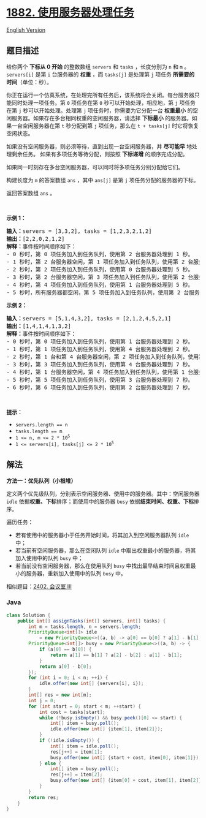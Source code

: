 # [1882. 使用服务器处理任务](https://leetcode.cn/problems/process-tasks-using-servers)

[English Version](/solution/1800-1899/1882.Process%20Tasks%20Using%20Servers/README_EN.md)

## 题目描述

<!-- 这里写题目描述 -->

<p>给你两个 <strong>下标从 0 开始</strong> 的整数数组 <code>servers</code> 和 <code>tasks</code> ，长度分别为 <code>n</code>​​​​​​ 和 <code>m</code>​​​​​​ 。<code>servers[i]</code> 是第 <code>i<sup>​​​​​​</sup></code>​​​​ 台服务器的 <strong>权重</strong> ，而 <code>tasks[j]</code> 是处理第 <code>j<sup>​​​​​​</sup></code> 项任务 <strong>所需要的时间</strong>（单位：秒）。</p>

<p>你正在运行一个仿真系统，在处理完所有任务后，该系统将会关闭。每台服务器只能同时处理一项任务。第 <code>0</code> 项任务在第 <code>0</code> 秒可以开始处理，相应地，第 <code>j</code> 项任务在第 <code>j</code> 秒可以开始处理。处理第 <code>j</code> 项任务时，你需要为它分配一台 <strong>权重最小</strong> 的空闲服务器。如果存在多台相同权重的空闲服务器，请选择 <strong>下标最小</strong> 的服务器。如果一台空闲服务器在第 <code>t</code> 秒分配到第 <code>j</code> 项任务，那么在 <code>t + tasks[j]</code> 时它将恢复空闲状态。</p>

<p>如果没有空闲服务器，则必须等待，直到出现一台空闲服务器，并 <strong>尽可能早</strong> 地处理剩余任务。 如果有多项任务等待分配，则按照 <strong>下标递增</strong> 的顺序完成分配。</p>

<p>如果同一时刻存在多台空闲服务器，可以同时将多项任务分别分配给它们。</p>

<p>构建长度为 <code>m</code> 的答案数组 <code>ans</code> ，其中 <code>ans[j]</code> 是第 <code>j</code> 项任务分配的服务器的下标。</p>

<p>返回答案数组<em> </em><code>ans</code>​​​​ 。</p>

<p> </p>

<p><strong>示例 1：</strong></p>

<pre>
<strong>输入：</strong>servers = [3,3,2], tasks = [1,2,3,2,1,2]
<strong>输出：</strong>[2,2,0,2,1,2]
<strong>解释：</strong>事件按时间顺序如下：
- 0 秒时，第 0 项任务加入到任务队列，使用第 2 台服务器处理到 1 秒。
- 1 秒时，第 2 台服务器空闲，第 1 项任务加入到任务队列，使用第 2 台服务器处理到 3 秒。
- 2 秒时，第 2 项任务加入到任务队列，使用第 0 台服务器处理到 5 秒。
- 3 秒时，第 2 台服务器空闲，第 3 项任务加入到任务队列，使用第 2 台服务器处理到 5 秒。
- 4 秒时，第 4 项任务加入到任务队列，使用第 1 台服务器处理到 5 秒。
- 5 秒时，所有服务器都空闲，第 5 项任务加入到任务队列，使用第 2 台服务器处理到 7 秒。</pre>

<p><strong>示例 2：</strong></p>

<pre>
<strong>输入：</strong>servers = [5,1,4,3,2], tasks = [2,1,2,4,5,2,1]
<strong>输出：</strong>[1,4,1,4,1,3,2]
<strong>解释：</strong>事件按时间顺序如下：
- 0 秒时，第 0 项任务加入到任务队列，使用第 1 台服务器处理到 2 秒。
- 1 秒时，第 1 项任务加入到任务队列，使用第 4 台服务器处理到 2 秒。
- 2 秒时，第 1 台和第 4 台服务器空闲，第 2 项任务加入到任务队列，使用第 1 台服务器处理到 4 秒。
- 3 秒时，第 3 项任务加入到任务队列，使用第 4 台服务器处理到 7 秒。
- 4 秒时，第 1 台服务器空闲，第 4 项任务加入到任务队列，使用第 1 台服务器处理到 9 秒。
- 5 秒时，第 5 项任务加入到任务队列，使用第 3 台服务器处理到 7 秒。
- 6 秒时，第 6 项任务加入到任务队列，使用第 2 台服务器处理到 7 秒。</pre>

<p> </p>

<p><strong>提示：</strong></p>

<ul>
	<li><code>servers.length == n</code></li>
	<li><code>tasks.length == m</code></li>
	<li><code>1 <= n, m <= 2 * 10<sup>5</sup></code></li>
	<li><code>1 <= servers[i], tasks[j] <= 2 * 10<sup>5</sup></code></li>
</ul>

## 解法

**方法一：优先队列（小根堆）**

定义两个优先级队列，分别表示空闲服务器、使用中的服务器。其中：空闲服务器 `idle` 依据**权重、下标**排序；而使用中的服务器 `busy` 依据**结束时间、权重、下标**排序。

遍历任务：

-   若有使用中的服务器小于任务开始时间，将其加入到空闲服务器队列 `idle` 中；
-   若当前有空闲服务器，那么在空闲队列 `idle` 中取出权重最小的服务器，将其加入使用中的队列 `busy` 中；
-   若当前没有空闲服务器，那么在使用队列 `busy` 中找出最早结束时间且权重最小的服务器，重新加入使用中的队列 `busy` 中。

相似题目：[2402. 会议室 III](/solution/2400-2499/2402.Meeting%20Rooms%20III/README.md)

### **Java**

```java
class Solution {
    public int[] assignTasks(int[] servers, int[] tasks) {
        int m = tasks.length, n = servers.length;
        PriorityQueue<int[]> idle
            = new PriorityQueue<>((a, b) -> a[0] == b[0] ? a[1] - b[1] : a[0] - b[0]);
        PriorityQueue<int[]> busy = new PriorityQueue<>((a, b) -> {
            if (a[0] == b[0]) {
                return a[1] == b[1] ? a[2] - b[2] : a[1] - b[1];
            }
            return a[0] - b[0];
        });
        for (int i = 0; i < n; ++i) {
            idle.offer(new int[] {servers[i], i});
        }
        int[] res = new int[m];
        int j = 0;
        for (int start = 0; start < m; ++start) {
            int cost = tasks[start];
            while (!busy.isEmpty() && busy.peek()[0] <= start) {
                int[] item = busy.poll();
                idle.offer(new int[] {item[1], item[2]});
            }
            if (!idle.isEmpty()) {
                int[] item = idle.poll();
                res[j++] = item[1];
                busy.offer(new int[] {start + cost, item[0], item[1]});
            } else {
                int[] item = busy.poll();
                res[j++] = item[2];
                busy.offer(new int[] {item[0] + cost, item[1], item[2]});
            }
        }
        return res;
    }
}
```
